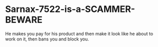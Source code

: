 # Sarnax-7522-is-a-SCAMMER-BEWARE
He makes you pay for his product and then make it look like he about to work on it, then bans you and block you.
